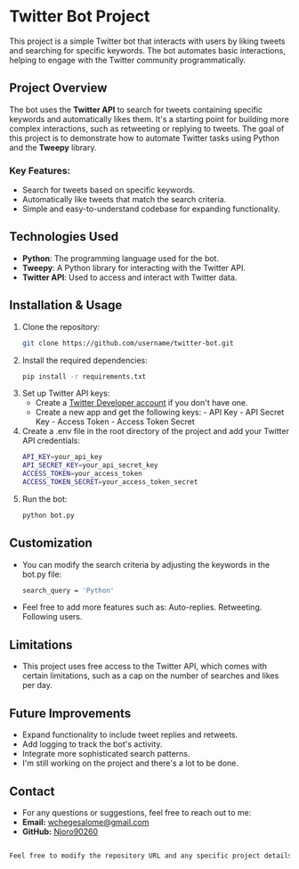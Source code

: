 # Twitter Bot Project

This project is a simple Twitter bot that interacts with users by liking tweets and searching for specific keywords. The bot automates basic interactions, helping to engage with the Twitter community programmatically.

## Project Overview

The bot uses the **Twitter API** to search for tweets containing specific keywords and automatically likes them. It's a starting point for building more complex interactions, such as retweeting or replying to tweets. The goal of this project is to demonstrate how to automate Twitter tasks using Python and the **Tweepy** library.

### Key Features:
- Search for tweets based on specific keywords.
- Automatically like tweets that match the search criteria.
- Simple and easy-to-understand codebase for expanding functionality.
  
## Technologies Used
- **Python**: The programming language used for the bot.
- **Tweepy**: A Python library for interacting with the Twitter API.
- **Twitter API**: Used to access and interact with Twitter data.

## Installation & Usage

1. Clone the repository:
   ```bash
   git clone https://github.com/username/twitter-bot.git
2. Install the required dependencies:
   ```bash
   pip install -r requirements.txt
3. Set up Twitter API keys:
   - Create a [Twitter Developer account](https://developer.twitter.com/) if you don't have one.
   - Create a new app and get the following keys:
           - API Key
           - API Secret Key
           - Access Token
           - Access Token Secret
4. Create a .env file in the root directory of the project and add your Twitter API credentials:
   ```bash
   API_KEY=your_api_key
   API_SECRET_KEY=your_api_secret_key
   ACCESS_TOKEN=your_access_token
   ACCESS_TOKEN_SECRET=your_access_token_secret
5. Run the bot:
   ```bash
   python bot.py
## Customization
- You can modify the search criteria by adjusting the keywords in the bot.py file:
  ```bash
  search_query = 'Python'
- Feel free to add more features such as:
   Auto-replies.
   Retweeting.
   Following users.
## Limitations
- This project uses free access to the Twitter API, which comes with certain limitations, such as a cap on the number of searches and likes per day.
## Future Improvements
- Expand functionality to include tweet replies and retweets.
- Add logging to track the bot's activity.
- Integrate more sophisticated search patterns.
- I'm still working on the project and there's a lot to be done.

## Contact
- For any questions or suggestions, feel free to reach out to me:
-   **Email:** [wchegesalome@gmail.com](mailto:wchegesalome@gmail.com)
-   **GitHub:** [Njoro90260](https://github.com/Njoro90260)

```bash

Feel free to modify the repository URL and any specific project details. Let me know if you'd like further adjustments!
